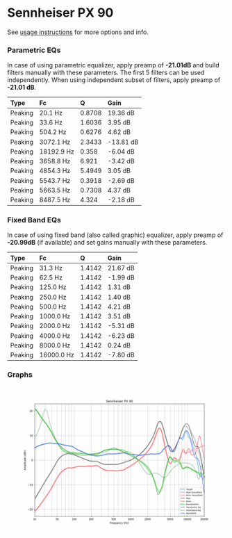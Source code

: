 # Sennheiser PX 90
See [usage instructions](https://github.com/jaakkopasanen/AutoEq#usage) for more options and info.

### Parametric EQs
In case of using parametric equalizer, apply preamp of **-21.01dB** and build filters manually
with these parameters. The first 5 filters can be used independently.
When using independent subset of filters, apply preamp of **-21.01 dB**.

| Type    | Fc         |      Q | Gain      |
|:--------|:-----------|:-------|:----------|
| Peaking | 20.1 Hz    | 0.8708 | 19.36 dB  |
| Peaking | 33.6 Hz    | 1.6036 | 3.95 dB   |
| Peaking | 504.2 Hz   | 0.6276 | 4.62 dB   |
| Peaking | 3072.1 Hz  | 2.3433 | -13.81 dB |
| Peaking | 18192.9 Hz | 0.358  | -6.04 dB  |
| Peaking | 3658.8 Hz  | 6.921  | -3.42 dB  |
| Peaking | 4854.3 Hz  | 5.4949 | 3.05 dB   |
| Peaking | 5543.7 Hz  | 0.3918 | -2.69 dB  |
| Peaking | 5663.5 Hz  | 0.7308 | 4.37 dB   |
| Peaking | 8487.5 Hz  | 4.324  | -2.18 dB  |

### Fixed Band EQs
In case of using fixed band (also called graphic) equalizer, apply preamp of **-20.99dB**
(if available) and set gains manually with these parameters.

| Type    | Fc         |      Q | Gain     |
|:--------|:-----------|:-------|:---------|
| Peaking | 31.3 Hz    | 1.4142 | 21.67 dB |
| Peaking | 62.5 Hz    | 1.4142 | -1.99 dB |
| Peaking | 125.0 Hz   | 1.4142 | 1.31 dB  |
| Peaking | 250.0 Hz   | 1.4142 | 1.40 dB  |
| Peaking | 500.0 Hz   | 1.4142 | 4.21 dB  |
| Peaking | 1000.0 Hz  | 1.4142 | 3.51 dB  |
| Peaking | 2000.0 Hz  | 1.4142 | -5.31 dB |
| Peaking | 4000.0 Hz  | 1.4142 | -6.23 dB |
| Peaking | 8000.0 Hz  | 1.4142 | 0.24 dB  |
| Peaking | 16000.0 Hz | 1.4142 | -7.80 dB |

### Graphs
![](./Sennheiser%20PX%2090.png)